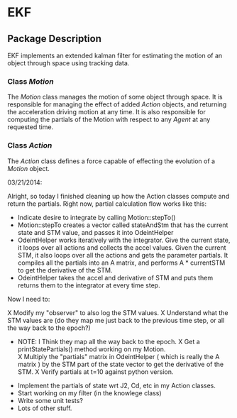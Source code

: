 
# EKF

## Package Description

EKF implements an extended kalman filter for estimating the motion of an object
through space using tracking data.

### Class *Motion*

The *Motion* class manages the motion of some object through space. It is 
responsible for managing the effect of added *Action* objects, and returning
the acceleration driving motion at any time. It is also responsible for 
computing the partials of the Motion with respect to any *Agent* at any
requested time.

### Class *Action*

The *Action* class defines a force capable of effecting the evolution of a
*Motion* object. 

03/21/2014:

Alright, so today I finished cleaning up how the Action classes compute 
and return the partials. Right now, partial calculation flow works like this:

- Indicate desire to integrate by calling Motion::stepTo()
- Motion::stepTo creates a vector called stateAndStm that has the current state
  and STM value, and passes it into OdeintHelper
- OdeintHelper works iteratively with the integrator. Give the current state,
  it loops over all actions and collects the accel values. Given the current 
  STM, it also loops over all the actions and gets the parameter partials. It 
  compiles all the partials into an A matrix, and performs A * currentSTM to get 
  the derivative of the STM.
- OdeintHelper takes the accel and derivative of STM and puts them returns them
  to the integrator at every time step.

Now I need to:

X Modify my "observer" to also log the STM values.
X Understand what the STM values are (do they map me just back to the previous
  time step, or all the way back to the epoch?)
   * NOTE: I Think they map all the way back to the epoch.
X Get a printStatePartials() method working on my Motion.  
X Multiply the "partials" matrix in OdeintHelper ( which is really the A 
  matrix ) by the STM part of the state vector to get the derivative of
  the STM.
X Verify partials at t=10 against python version.
- Implement the partials of state wrt J2, Cd, etc in my Action classes.
- Start working on my filter (in the knowlege class)
- Write some unit tests?
- Lots of other stuff.
